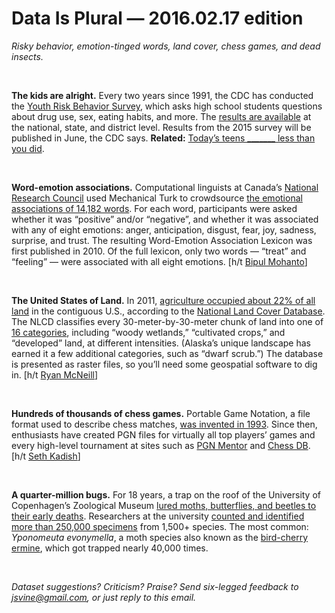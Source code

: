Data Is Plural — 2016.02.17 edition
===================================

*Risky behavior, emotion-tinged words, land cover, chess games, and dead insects.*

&nbsp;

**The kids are alright.** Every two years since 1991, the CDC has conducted the [Youth Risk Behavior Survey](http://www.cdc.gov/healthyyouth/data/yrbs/overview.htm), which asks high school students questions about drug use, sex, eating habits, and more. The [results are available](http://www.cdc.gov/healthyyouth/data/yrbs/data.htm) at the national, state, and district level. Results from the 2015 survey will be published in June, the CDC says. **Related:** [Today’s teens \_\_\_\_\_\_\_ less than you did](http://www.vox.com/a/teens).

&nbsp;

**Word-emotion associations.** Computational linguists at Canada’s [National Research Council](http://www.nrc-cnrc.gc.ca/eng/) used Mechanical Turk to crowdsource [the emotional associations of 14,182 words](http://saifmohammad.com/WebPages/NRC-Emotion-Lexicon.htm). For each word, participants were asked whether it was “positive” and/or “negative”, and whether it was associated with any of eight emotions: anger, anticipation, disgust, fear, joy, sadness, surprise, and trust. The resulting Word-Emotion Association Lexicon was first published in 2010. Of the full lexicon, only two words — “treat” and “feeling” — were associated with all eight emotions. [h/t [Bipul Mohanto](http://opendata.stackexchange.com/questions/7008/labeled-sentiment-words-according-to-8-different-human-sentiments)]

&nbsp;

**The United States of Land.** In 2011, [agriculture occupied about 22% of all land](http://www.mrlc.gov/nlcd11_stat.php) in the contiguous U.S., according to the [National Land Cover Database](http://www.mrlc.gov/nlcd2011.php). The NLCD classifies every 30-meter-by-30-meter chunk of land into one of [16 categories](http://www.mrlc.gov/nlcd11_leg.php), including “woody wetlands,” “cultivated crops,” and “developed” land, at different intensities. (Alaska’s unique landscape has earned it a few additional categories, such as “dwarf scrub.”) The database is presented as raster files, so you’ll need some geospatial software to dig in. [h/t [Ryan McNeill](https://twitter.com/mcneill_tweets)]

&nbsp;

**Hundreds of thousands of chess games.** Portable Game Notation, a file format used to describe chess matches, [was invented in 1993](https://en.wikipedia.org/wiki/Portable_Game_Notation). Since then, enthusiasts have created PGN files for virtually all top players’ games and every high-level tournament at sites such as [PGN Mentor](http://www.pgnmentor.com/files.html#events) and [Chess DB](http://chess-db.com/public/grandmasters.jsp). [h/t [Seth Kadish](http://vizual-statistix.tumblr.com/post/78821780083/when-i-started-this-blog-one-of-my-first)]

&nbsp;

**A quarter-million bugs.** For 18 years, a trap on the roof of the University of Copenhagen’s Zoological Museum [lured moths, butterflies, and beetles to their early deaths](http://onlinelibrary.wiley.com/doi/10.1111/1365-2656.12452/full). Researchers at the university [counted and identified more than 250,000 specimens](http://datadryad.org/resource/doi:10.5061/dryad.s4945/1) from 1,500+ species. The most common: *Yponomeuta evonymella*, a moth species also known as the [bird-cherry ermine](https://en.wikipedia.org/wiki/Bird-cherry_ermine), which got trapped nearly 40,000 times.

&nbsp;

*Dataset suggestions? Criticism? Praise? Send six-legged feedback to <jsvine@gmail.com>, or just reply to this email.*